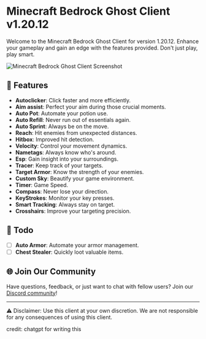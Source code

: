 # Minecraft Bedrock Ghost Client v1.20.12

Welcome to the Minecraft Bedrock Ghost Client for version 1.20.12. Enhance your gameplay and gain an edge with the features provided. Don't just play, play smart.

![Minecraft Bedrock Ghost Client Screenshot](https://media.discordapp.net/attachments/1140005765323685898/1140005944630202549/image.png)

## 🎉 Features

- **Autoclicker**: Click faster and more efficiently.
- **Aim assist**: Perfect your aim during those crucial moments.
- **Auto Pot**: Automate your potion use.
- **Auto Refill**: Never run out of essentials again.
- **Auto Sprint**: Always be on the move.
- **Reach**: Hit enemies from unexpected distances.
- **Hitbox**: Improved hit detection.
- **Velocity**: Control your movement dynamics.
- **Nametags**: Always know who's around.
- **Esp**: Gain insight into your surroundings.
- **Tracer**: Keep track of your targets.
- **Target Armor**: Know the strength of your enemies.
- **Custom Sky**: Beautify your game environment.
- **Timer**: Game Speed.
- **Compass**: Never lose your direction.
- **KeyStrokes**: Monitor your key presses.
- **Smart Tracking**: Always stay on target.
- **Crosshairs**: Improve your targeting precision.

## 📝 Todo

- [ ] **Auto Armor**: Automate your armor management.
- [ ] **Chest Stealer**: Quickly loot valuable items.

## 🌐 Join Our Community

Have questions, feedback, or just want to chat with fellow users? Join our [Discord community](https://discord.gg/eCdcjyRuQu)!

---

⚠️ Disclaimer: Use this client at your own discretion. We are not responsible for any consequences of using this client.

credit: chatgpt for writing this
